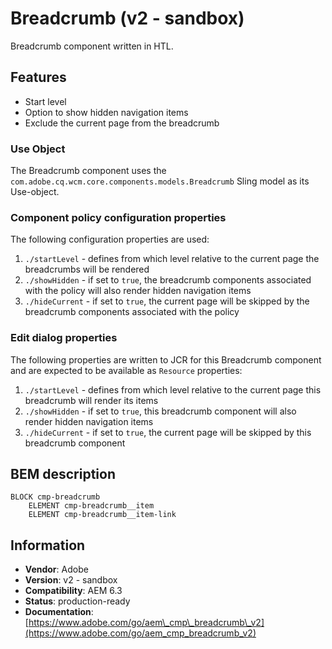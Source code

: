 <!--
Copyright 2017 Adobe Systems Incorporated

Licensed under the Apache License, Version 2.0 (the "License");
you may not use this file except in compliance with the License.
You may obtain a copy of the License at

    http://www.apache.org/licenses/LICENSE-2.0

Unless required by applicable law or agreed to in writing, software
distributed under the License is distributed on an "AS IS" BASIS,
WITHOUT WARRANTIES OR CONDITIONS OF ANY KIND, either express or implied.
See the License for the specific language governing permissions and
limitations under the License.
-->
Breadcrumb (v2 - sandbox)
====
Breadcrumb component written in HTL.

## Features
* Start level
* Option to show hidden navigation items
* Exclude the current page from the breadcrumb

### Use Object
The Breadcrumb component uses the `com.adobe.cq.wcm.core.components.models.Breadcrumb` Sling model as its Use-object.

### Component policy configuration properties
The following configuration properties are used:

1. `./startLevel` - defines from which level relative to the current page the breadcrumbs will be rendered
2. `./showHidden` - if set to `true`, the breadcrumb components associated with the policy will also render hidden navigation items
3. `./hideCurrent` - if set to `true`, the current page will be skipped by the breadcrumb components associated with the policy

### Edit dialog properties
The following properties are written to JCR for this Breadcrumb component and are expected to be available as `Resource` properties:

1. `./startLevel` - defines from which level relative to the current page this breadcrumb will render its items
2. `./showHidden` - if set to `true`, this breadcrumb component will also render hidden navigation items
3. `./hideCurrent` - if set to `true`, the current page will be skipped by this breadcrumb component

## BEM description
```
BLOCK cmp-breadcrumb
    ELEMENT cmp-breadcrumb__item
    ELEMENT cmp-breadcrumb__item-link
```

## Information
* **Vendor**: Adobe
* **Version**: v2 - sandbox
* **Compatibility**: AEM 6.3
* **Status**: production-ready
* **Documentation**: [https://www.adobe.com/go/aem\_cmp\_breadcrumb\_v2](https://www.adobe.com/go/aem_cmp_breadcrumb_v2)

